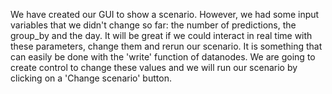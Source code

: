 We have created our GUI to show a scenario. However, we had some input variables that we didn't change so far: the number of predictions, the group_by and the day. It will be great if we could interact in real time with these parameters, change them and rerun our scenario. It is something that can easily be done with the 'write' function of datanodes. We are going to create control to change these values and we will run our scenario by clicking on a 'Change scenario' button.